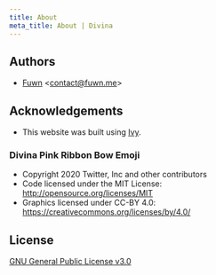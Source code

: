 ```yaml
---
title: About
meta_title: About | Divina
---
```


## Authors

- [Fuwn](https://github.com/Fuwn) <[contact@fuwn.me](mailto:contact@fuwn.me)>

## Acknowledgements

- This website was built using [Ivy](https://github.com/dmulholl/ivy).

### Divina Pink Ribbon Bow Emoji

- Copyright 2020 Twitter, Inc and other contributors
- Code licensed under the MIT License: <http://opensource.org/licenses/MIT>
- Graphics licensed under CC-BY 4.0: <https://creativecommons.org/licenses/by/4.0/>

## License

[GNU General Public License v3.0](https://www.gnu.org/licenses/gpl-3.0.en.html)
